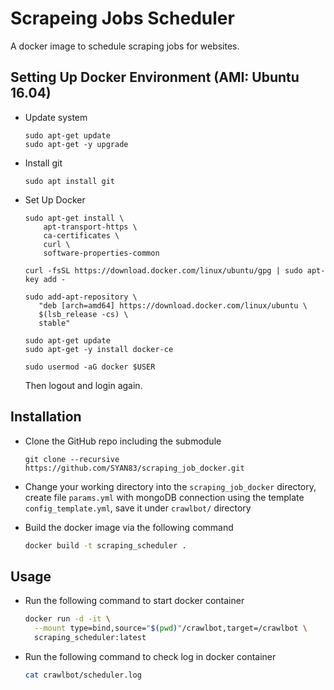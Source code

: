 # Scrapeing Jobs Scheduler

A docker image to schedule scraping jobs for websites.

## Setting Up Docker Environment (AMI: Ubuntu 16.04)

- Update system
  ```
  sudo apt-get update
  sudo apt-get -y upgrade
  ```

- Install git
  ```
  sudo apt install git
  ```
  
- Set Up Docker

  ```
  sudo apt-get install \
      apt-transport-https \
      ca-certificates \
      curl \
      software-properties-common

  curl -fsSL https://download.docker.com/linux/ubuntu/gpg | sudo apt-key add -

  sudo add-apt-repository \
     "deb [arch=amd64] https://download.docker.com/linux/ubuntu \
     $(lsb_release -cs) \
     stable"

  sudo apt-get update    
  sudo apt-get -y install docker-ce

  sudo usermod -aG docker $USER
  ```
  Then logout and login again.

## Installation

- Clone the GitHub repo including the submodule
  ```
  git clone --recursive https://github.com/SYAN83/scraping_job_docker.git
  ```
- Change your working directory into the `scraping_job_docker` directory, create file `params.yml` with mongoDB connection using the template `config_template.yml`, save it under `crawlbot/` directory

- Build the docker image via the following command

  ```sh
  docker build -t scraping_scheduler .
  ```

## Usage

- Run the following command to start docker container

  ```sh
  docker run -d -it \
    --mount type=bind,source="$(pwd)"/crawlbot,target=/crawlbot \
    scraping_scheduler:latest
  ```

- Run the following command to check log in docker container

  ```sh
  cat crawlbot/scheduler.log
  ```

